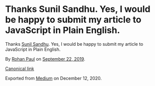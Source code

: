 # Thanks Sunil Sandhu. Yes, I would be happy to submit my article to JavaScript in Plain English.

Thanks [Sunil Sandhu](https://medium.com/u/a7b125868703). Yes, I would be happy to submit my article to JavaScript in Plain English.

By [Rohan Paul](https://medium.com/@paulrohan) on [September 22, 2019](https://medium.com/p/7780f0bb8e00).

[Canonical link](https://medium.com/@paulrohan/thanks-sunil-sandhu-yes-i-would-be-happy-to-submit-my-article-to-javascript-in-plain-english-7780f0bb8e00)

Exported from [Medium](https://medium.com) on December 12, 2020.